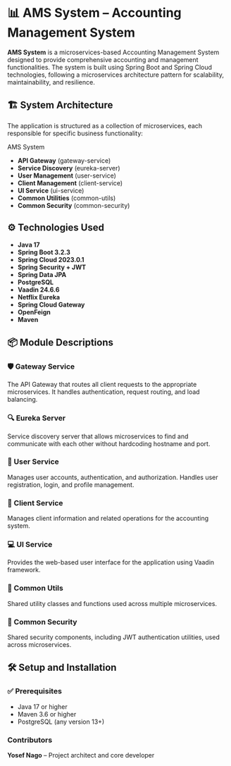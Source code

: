 # 📊 AMS System – Accounting Management System

**AMS System** is a microservices-based Accounting Management System designed to provide comprehensive accounting and management functionalities. The system is built using Spring Boot and Spring Cloud technologies, following a microservices architecture pattern for scalability, maintainability, and resilience.

## 🏗️ System Architecture
The application is structured as a collection of microservices, each responsible for specific business functionality:

AMS System
- **API Gateway** (gateway-service)
- **Service Discovery** (eureka-server)
- **User Management** (user-service)
- **Client Management** (client-service)
- **UI Service** (ui-service)
- **Common Utilities** (common-utils)
- **Common Security** (common-security)

## ⚙️ Technologies Used
- **Java 17**
- **Spring Boot 3.2.3**
- **Spring Cloud 2023.0.1**
- **Spring Security + JWT**
- **Spring Data JPA**
- **PostgreSQL**
- **Vaadin 24.6.6**
- **Netflix Eureka**
- **Spring Cloud Gateway**
- **OpenFeign**
- **Maven**
  
## 📦 Module Descriptions

### 🛡️ Gateway Service
The API Gateway that routes all client requests to the appropriate microservices. It handles authentication, request routing, and load balancing.

### 🔍 Eureka Server
Service discovery server that allows microservices to find and communicate with each other without hardcoding hostname and port.

### 👤 User Service
Manages user accounts, authentication, and authorization. Handles user registration, login, and profile management.

### 👥 Client Service
Manages client information and related operations for the accounting system.

### 💻 UI Service
Provides the web-based user interface for the application using Vaadin framework.

### 🧰 Common Utils
Shared utility classes and functions used across multiple microservices.

### 🔐 Common Security
Shared security components, including JWT authentication utilities, used across microservices.

## 🛠️ Setup and Installation

### ✅ Prerequisites

- Java 17 or higher
- Maven 3.6 or higher
- PostgreSQL (any version 13+)


### Contributors
**Yosef Nago** – Project architect and core developer


